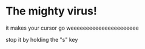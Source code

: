 # The mighty virus!

it makes your cursor go weeeeeeeeeeeeeeeeeeeeee

stop it by holding the "s" key
